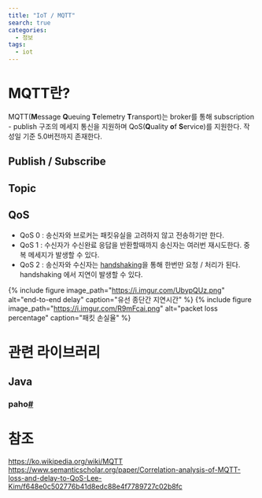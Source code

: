 ```yaml
---
title: "IoT / MQTT"
search: true
categories: 
  - 정보
tags: 
  - iot
---
```


# MQTT란?
MQTT(**M**essage **Q**ueuing **T**elemetry **T**ransport)는 broker를 통해 subscription - publish 구조의 메세지 통신을 지원하며 QoS(**Q**uality **o**f **S**ervice)를 지원한다. 작성일 기준 5.0버전까지 존재한다.

## Publish / Subscribe

## Topic

## QoS
- QoS 0 : 송신자와 브로커는 패킷유실을 고려하지 않고 전송하기만 한다.
- QoS 1 : 수신자가 수신완료 응답을 반환할때까지 송신자는 여러번 재시도한다. 중복 메세지가 발생할 수 있다.
- QoS 2 : 송신자와 수신자는 [handshaking](https://ko.wikipedia.org/wiki/%ED%95%B8%EB%93%9C%EC%85%B0%EC%9D%B4%ED%82%B9)을 통해 한번만 요청 / 처리가 된다. handshaking 에서 지연이 발생할 수 있다.

{% include figure image_path="https://i.imgur.com/UbypQUz.png" alt="end-to-end delay" caption="유선 종단간 지연시간" %}
{% include figure image_path="https://i.imgur.com/R9mFcai.png" alt="packet loss percentage" caption="패킷 손실율" %}


# 관련 라이브러리
## Java
### paho[#](https://www.eclipse.org/paho/)

# 참조
https://ko.wikipedia.org/wiki/MQTT  
https://www.semanticscholar.org/paper/Correlation-analysis-of-MQTT-loss-and-delay-to-QoS-Lee-Kim/f648e0c502776b41d8edc88e4f7789727c02b8fc  

<!--stackedit_data:
eyJoaXN0b3J5IjpbMTQyMjYzNjA2NiwtNzI4MTAxMzUxLDE5OD
U0Nzg3MDMsMTM3MTI1NjE4OCw0MDQ2MTU2NTAsLTQ0NDk1Mjk2
NSwyMTI0NjYzMjA0LDY5ODAzNTMxOCw4NTA3NjI4NTNdfQ==
-->